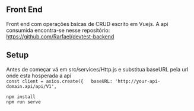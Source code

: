 
## Front End

Front end com operações bsicas de CRUD escrito em Vuejs.
A api consumida encontra-se nesse repositório: https://github.com/Rarfael/devtest-backend
 

## Setup

Antes de começar vá em src/services/Http.js e substitua baseURL pela url onde esta hosperada a api  
`
const client = axios.create({  
    baseURL: 'http://your-api-domain.api/api/V1',
`

```
npm install
npm run serve
```
